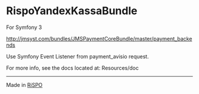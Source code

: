 # RispoYandexKassaBundle

For Symfony 3

http://jmsyst.com/bundles/JMSPaymentCoreBundle/master/payment_backends

Use Symfony Event Listener from payment_avisio request.

For more info, see the docs located at: Resources/doc

-------------

Made in [RiSPO](http://rispo.ru)
 
 
